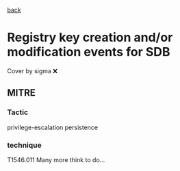 [back](../index.md)
# Registry key creation and/or modification events for SDB
Cover by sigma :x: 
## MITRE
### Tactic
privilege-escalation
persistence
### technique
T1546.011
Many more think to do...